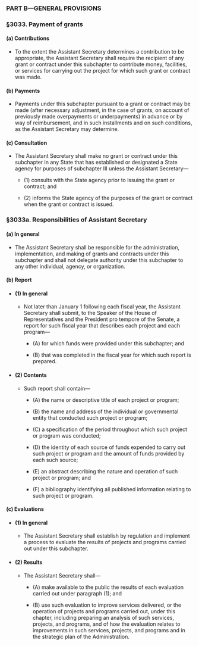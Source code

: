 ### PART B—GENERAL PROVISIONS

### §3033. Payment of grants
#### (a) Contributions
* To the extent the Assistant Secretary determines a contribution to be appropriate, the Assistant Secretary shall require the recipient of any grant or contract under this subchapter to contribute money, facilities, or services for carrying out the project for which such grant or contract was made.

#### (b) Payments
* Payments under this subchapter pursuant to a grant or contract may be made (after necessary adjustment, in the case of grants, on account of previously made overpayments or underpayments) in advance or by way of reimbursement, and in such installments and on such conditions, as the Assistant Secretary may determine.

#### (c) Consultation
* The Assistant Secretary shall make no grant or contract under this subchapter in any State that has established or designated a State agency for purposes of subchapter III unless the Assistant Secretary—

  * (1) consults with the State agency prior to issuing the grant or contract; and

  * (2) informs the State agency of the purposes of the grant or contract when the grant or contract is issued.

### §3033a. Responsibilities of Assistant Secretary
#### (a) In general
* The Assistant Secretary shall be responsible for the administration, implementation, and making of grants and contracts under this subchapter and shall not delegate authority under this subchapter to any other individual, agency, or organization.

#### (b) Report
* #### (1) In general
  * Not later than January 1 following each fiscal year, the Assistant Secretary shall submit, to the Speaker of the House of Representatives and the President pro tempore of the Senate, a report for such fiscal year that describes each project and each program—

    * (A) for which funds were provided under this subchapter; and

    * (B) that was completed in the fiscal year for which such report is prepared.

* #### (2) Contents
  * Such report shall contain—

    * (A) the name or descriptive title of each project or program;

    * (B) the name and address of the individual or governmental entity that conducted such project or program;

    * (C) a specification of the period throughout which such project or program was conducted;

    * (D) the identity of each source of funds expended to carry out such project or program and the amount of funds provided by each such source;

    * (E) an abstract describing the nature and operation of such project or program; and

    * (F) a bibliography identifying all published information relating to such project or program.

#### (c) Evaluations
* #### (1) In general
  * The Assistant Secretary shall establish by regulation and implement a process to evaluate the results of projects and programs carried out under this subchapter.

* #### (2) Results
  * The Assistant Secretary shall—

    * (A) make available to the public the results of each evaluation carried out under paragraph (1); and

    * (B) use such evaluation to improve services delivered, or the operation of projects and programs carried out, under this chapter, including preparing an analysis of such services, projects, and programs, and of how the evaluation relates to improvements in such services, projects, and programs and in the strategic plan of the Administration.